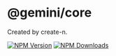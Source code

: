 # @gemini/core

Created by create-n.

[![NPM Version][npm-version-image]][npm-url]
[![NPM Downloads][npm-downloads-image]][npm-url]


[npm-version-image]: https://img.shields.io/npm/v/@gemini/core.svg?style=flat-square
[npm-url]: https://www.npmjs.com/package/@gemini/core
[npm-downloads-image]: https://img.shields.io/npm/dt/@gemini/core.svg?style=flat-square
